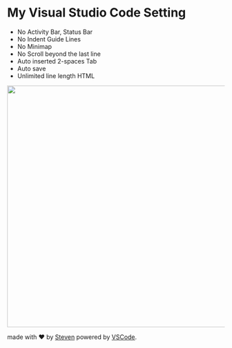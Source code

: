 # My Visual Studio Code Setting
- No Activity Bar, Status Bar
- No Indent Guide Lines
- No Minimap
- No Scroll beyond the last line
- Auto inserted 2-spaces Tab
- Auto save
- Unlimited line length HTML

<p align="center">
<img src="https://ptycpw.bn1302.livefilestore.com/y4mPKme9qWxrpamt6MR8uU7WXpFEFUp8EBTMdrmrmGg0yynMS16ySA-O2_4_1sT74Sx0IkDe8BEaSkro5AZHSht0qai2glWfFXKcJlzVvCm_T98UJt-fH6zAhKt6Mwn3aTzHyVdkQTv_FmsgJiR73KsNV0rJxbc1zOV9E7WskRWydGhN6U8LN0uUM2VB0JCmngNCH5oU6Guh_01dqx2AqAtaw?width=1443&height=700&cropmode=none" width="1154.4" height="560" />
</p>

made with :heart: by [Steven](https://github.com/iamstevendao) powered by [VSCode](https://static.bespohk.com/img/blog/3/header.jpg).